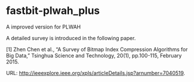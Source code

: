 # fastbit-plwah_plus
A improved version for PLWAH  

A detailed survey is introduced in the following paper.

[1] Zhen Chen et al., “A Survey of Bitmap Index Compression Algorithms for Big Data,” Tsinghua Science and Technology, 20(1), pp.100-115, February 2015.

URL: http://ieeexplore.ieee.org/xpls/articleDetails.jsp?arnumber=7040519.

